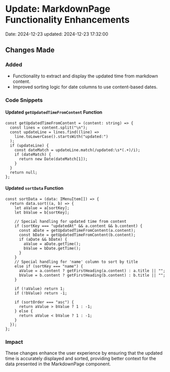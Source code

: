 # Update: MarkdownPage Functionality Enhancements

Date: 2024-12-23
updated: 2024-12-23 17:32:00

## Changes Made

### Added

- Functionality to extract and display the updated time from markdown content.
- Improved sorting logic for date columns to use content-based dates.

### Code Snippets

#### Updated `getUpdatedTimeFromContent` Function

```tsx
const getUpdatedTimeFromContent = (content: string) => {
  const lines = content.split("\n");
  const updateLine = lines.find((line) =>
    line.toLowerCase().startsWith("updated:")
  );
  if (updateLine) {
    const dateMatch = updateLine.match(/updated:\s*(.+)/i);
    if (dateMatch) {
      return new Date(dateMatch[1]);
    }
  }
  return null;
};
```

#### Updated `sortData` Function

```tsx
const sortData = (data: IMenuItem[]) => {
  return data.sort((a, b) => {
    let aValue = a[sortKey];
    let bValue = b[sortKey];

    // Special handling for updated time from content
    if (sortKey === "updatedAt" && a.content && b.content) {
      const aDate = getUpdatedTimeFromContent(a.content);
      const bDate = getUpdatedTimeFromContent(b.content);
      if (aDate && bDate) {
        aValue = aDate.getTime();
        bValue = bDate.getTime();
      }
    }
    // Special handling for 'name' column to sort by title
    else if (sortKey === "name") {
      aValue = a.content ? getFirstHeading(a.content) : a.title || "";
      bValue = b.content ? getFirstHeading(b.content) : b.title || "";
    }

    if (!aValue) return 1;
    if (!bValue) return -1;

    if (sortOrder === "asc") {
      return aValue > bValue ? 1 : -1;
    } else {
      return aValue < bValue ? 1 : -1;
    }
  });
};
```

### Impact

These changes enhance the user experience by ensuring that the updated time is accurately displayed and sorted, providing better context for the data presented in the MarkdownPage component.
